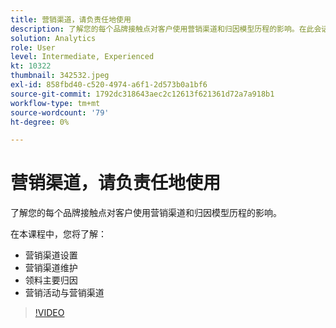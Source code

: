 ```yaml
---
title: 营销渠道，请负责任地使用
description: 了解您的每个品牌接触点对客户使用营销渠道和归因模型历程的影响。在此会话中，您将……（请用60到160个字符描述）
solution: Analytics
role: User
level: Intermediate, Experienced
kt: 10322
thumbnail: 342532.jpeg
exl-id: 858fbd40-c520-4974-a6f1-2d573b0a1bf6
source-git-commit: 1792dc318643aec2c12613f621361d72a7a918b1
workflow-type: tm+mt
source-wordcount: '79'
ht-degree: 0%

---
```


# 营销渠道，请负责任地使用

了解您的每个品牌接触点对客户使用营销渠道和归因模型历程的影响。

在本课程中，您将了解：

* 营销渠道设置
* 营销渠道维护
* 领料主要归因
* 营销活动与营销渠道

>[!VIDEO](https://video.tv.adobe.com/v/342532/?quality=12&learn=on)
